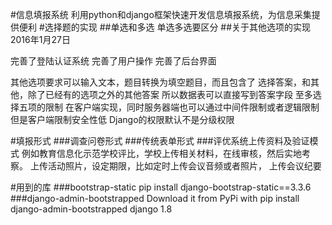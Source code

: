 #信息填报系统
利用python和django框架快速开发信息填报系统，为信息采集提供便利
#选择题的实现
##单选和多选
单选多选要区分
##关于其他选项的实现
2016年1月27日

完善了登陆认证系统
完善了用户操作
完善了后台界面

其他选项要求可以输入文本，题目转换为填空题目，而且包含了
选择答案，和其他，除了已经有的选项之外的其他答案
所以数据表可以直接写到答案字段
至多选择五项的限制
在客户端实现，同时服务器端也可以通过中间件限制或者逻辑限制
但是客户端限制安全性低
Django的权限默认不是分级权限

#填报形式
###调查问卷形式
###传统表单形式
###评优系统上传资料及验证模式
例如教育信息化示范学校评比，学校上传相关材料，在线审核，然后实地考察。
上传活动照片，设定期限，比如定时上传会议音频或者照片，
上传会议纪要

#用到的库
###bootstrap-static
pip install django-bootstrap-static==3.3.6
###django-admin-bootstrapped 
Download it from PyPi with pip install django-admin-bootstrapped 
django 1.8
